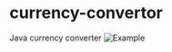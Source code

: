 # currency-convertor
Java currency converter
![Example](/currency-convertor/assests/example "App Example")
